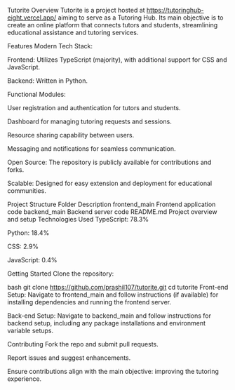Tutorite
Overview
Tutorite is a project hosted at https://tutoringhub-eight.vercel.app/ aiming to serve as a Tutoring Hub. Its main objective is to create an online platform that connects tutors and students, streamlining educational assistance and tutoring services.

Features
Modern Tech Stack:

Frontend: Utilizes TypeScript (majority), with additional support for CSS and JavaScript.

Backend: Written in Python.

Functional Modules:

User registration and authentication for tutors and students.

Dashboard for managing tutoring requests and sessions.

Resource sharing capability between users.

Messaging and notifications for seamless communication.

Open Source: The repository is publicly available for contributions and forks.

Scalable: Designed for easy extension and deployment for educational communities.

Project Structure
Folder	Description
frontend_main	Frontend application code
backend_main	Backend server code
README.md	Project overview and setup
Technologies Used
TypeScript: 78.3%

Python: 18.4%

CSS: 2.9%

JavaScript: 0.4%

Getting Started
Clone the repository:

bash
git clone https://github.com/prashil107/tutorite.git
cd tutorite
Front-end Setup:
Navigate to frontend_main and follow instructions (if available) for installing dependencies and running the frontend server.

Back-end Setup:
Navigate to backend_main and follow instructions for backend setup, including any package installations and environment variable setups.

Contributing
Fork the repo and submit pull requests.

Report issues and suggest enhancements.

Ensure contributions align with the main objective: improving the tutoring experience.
